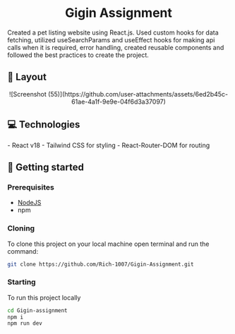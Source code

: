                   
 
<h1 align="center" style="font-weight: bold;">Gigin Assignment</h1>


<p>
  Created a pet listing website using React.js. Used custom hooks for data fetching, utilized useSearchParams and useEffect hooks for making api calls when it is required, error handling, created reusable components and followed the best practices to create the project.
</p>

<h2 id="layout">🎨 Layout</h2>

<p align="center">
![Screenshot (55)](https://github.com/user-attachments/assets/6ed2b45c-61ae-4a1f-9e9e-04f6d3a37097)
</p>
 
<h2 id="technologies">💻 Technologies</h2>
- React v18
- Tailwind CSS for styling
- React-Router-DOM for routing
   
<h2 id="started">🚀 Getting started</h2>
 
<h3>Prerequisites</h3>

- [NodeJS](https://github.com/)
- npm
 
<h3>Cloning</h3>

To clone this project on your local machine open terminal and run the command:

```bash
git clone https://github.com/Rich-1007/Gigin-Assignment.git
```
 
<h3>Starting</h3>

To run this project locally

```bash
cd Gigin-assignment
npm i
npm run dev
```
 

